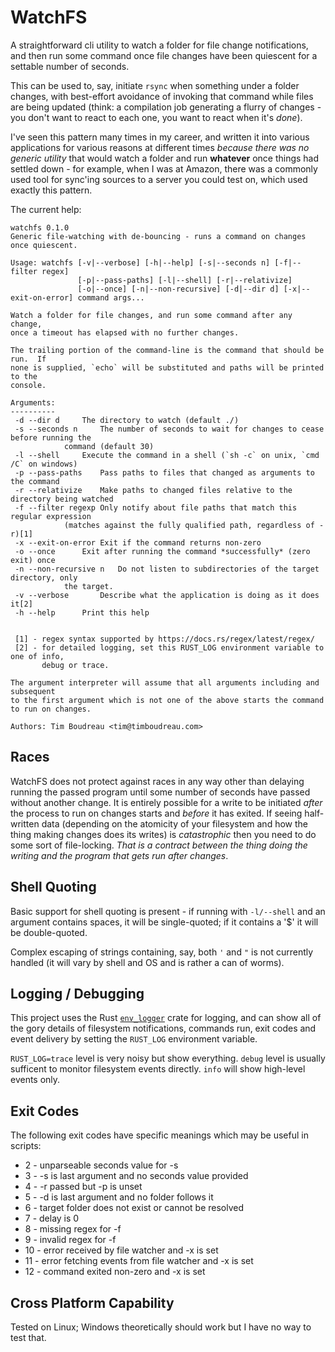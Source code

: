 WatchFS
=======

A straightforward cli utility to watch a folder for file change notifications, and
then run some command once file changes have been quiescent for a settable number of
seconds.

This can be used to, say, initiate `rsync` when something under a folder changes,
with best-effort avoidance of invoking that command while files are being updated
(think: a compilation job generating a flurry of changes - you don't want to react
to each one, you want to react when it's *done*).

I've seen this pattern many times in my career, and written it into various
applications for various reasons at different times *because there was no generic
utility* that would watch a folder and run **whatever** once things had settled down -
for example, when I was at Amazon, there was a commonly used tool for sync'ing
sources to a server you could test on, which used exactly this pattern.

The current help:

```
watchfs 0.1.0
Generic file-watching with de-bouncing - runs a command on changes once quiescent.

Usage: watchfs [-v|--verbose] [-h|--help] [-s|--seconds n] [-f|--filter regex]
               [-p|--pass-paths] [-l|--shell] [-r|--relativize]
               [-o|--once] [-n|--non-recursive] [-d|--dir d] [-x|--exit-on-error] command args...

Watch a folder for file changes, and run some command after any change,
once a timeout has elapsed with no further changes.

The trailing portion of the command-line is the command that should be run.  If
none is supplied, `echo` will be substituted and paths will be printed to the
console.

Arguments:
----------
 -d --dir d		The directory to watch (default ./)
 -s --seconds n		The number of seconds to wait for changes to cease before running the
			command (default 30)
 -l --shell		Execute the command in a shell (`sh -c` on unix, `cmd /C` on windows)
 -p --pass-paths	Pass paths to files that changed as arguments to the command
 -r --relativize	Make paths to changed files relative to the directory being watched
 -f --filter regexp	Only notify about file paths that match this regular expression
			(matches against the fully qualified path, regardless of -r)[1]
 -x --exit-on-error	Exit if the command returns non-zero
 -o --once		Exit after running the command *successfully* (zero exit) once
 -n --non-recursive n	Do not listen to subdirectories of the target directory, only
			the target.
 -v --verbose		Describe what the application is doing as it does it[2]
 -h --help		Print this help


 [1] - regex syntax supported by https://docs.rs/regex/latest/regex/
 [2] - for detailed logging, set this RUST_LOG environment variable to one of info,
       debug or trace.

The argument interpreter will assume that all arguments including and subsequent
to the first argument which is not one of the above starts the command to run on changes.

Authors: Tim Boudreau <tim@timboudreau.com> 
```

Races
-----

WatchFS does not protect against races in any way other than delaying running
the passed program until some number of seconds have passed without another change.
It is entirely possible for a write to be initiated *after* the process to run on
changes starts and *before* it has exited.  If seeing half-written data (depending
on the atomicity of your filesystem and how the thing making changes does its writes)
is *catastrophic* then you need to do some sort of file-locking.  *That is a contract
between the thing doing the writing and the program that gets run after changes*.


Shell Quoting
-------------

Basic support for shell quoting is present - if running with `-l/--shell` and an argument
contains spaces, it will be single-quoted; if it contains a '$' it will be double-quoted.

Complex escaping of strings containing, say, both `'` and `"` is not currently handled
(it will vary by shell and OS and is rather a can of worms).


Logging / Debugging
-------------------

This project uses the Rust [`env_logger`](https://docs.rs/env_logger/latest/env_logger/) crate
for logging, and can show all of the gory details of filesystem notifications, commands run,
exit codes and event delivery by setting the `RUST_LOG` environment variable.

`RUST_LOG=trace` level is very noisy but show everything.  `debug` level is usually sufficent
to monitor filesystem events directly.  `info` will show high-level events only.


Exit Codes
----------

The following exit codes have specific meanings which may be useful in scripts:

* 2 - unparseable seconds value for -s
* 3 - -s is last argument and no seconds value provided
* 4 - -r passed but -p is unset
* 5 - -d is last argument and no folder follows it
* 6 - target folder does not exist or cannot be resolved
* 7 - delay is 0
* 8 - missing regex for -f
* 9 - invalid regex for -f
* 10 - error received by file watcher and -x is set
* 11 - error fetching events from file watcher and -x is set
* 12 - command exited non-zero and -x is set


Cross Platform Capability
-------------------------

Tested on Linux; Windows theoretically should work but I have no way to test that.

